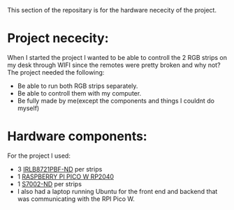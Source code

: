 This section of the repositary is for the hardware nececity of the project.

# Project nececity:
When I started the project I wanted to be able to controll the 2 RGB strips on my desk through WIFI since the remotes were pretty broken and why not?
The project needed the following:
* Be able to run both RGB strips separately.
* Be able to controll them with my computer.
* Be fully made by me(except the components and things I couldnt do myself)


# Hardware components:
For the project I used:
* 3 [IRLB8721PBF-ND](https://www.digikey.ca/en/products/detail/infineon-technologies/IRLB8721PBF/2127670) per strips
* 1 [RASPBERRY PI PICO W RP2040](https://www.digikey.ca/en/products/detail/raspberry-pi/SC0918/16608263)
* 1 [S7002-ND](https://www.digikey.ca/en/products/detail/sullins-connector-solutions/PPTC041LFBN-RC/810144) per strips
* I also had a laptop running Ubuntu for the front end and backend that was communicating with the RPI Pico W.
